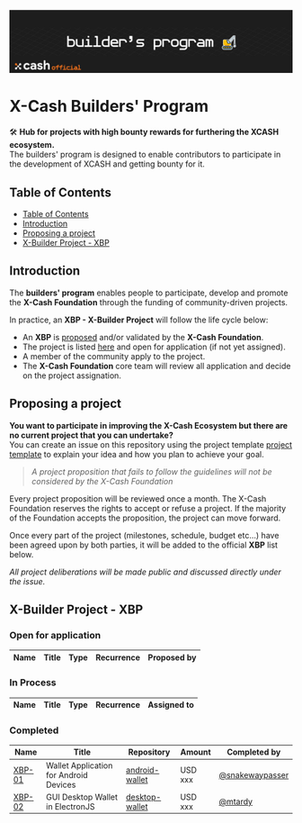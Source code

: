 <div align=middle>

<a align="center" href="https://x-network.io/xcash"><img src="header.png" alt="X-Cash Builder Program"></a>

</div>

# X-Cash Builders' Program
🛠 **Hub for projects with high bounty rewards for furthering the XCASH ecosystem.**  
The builders' program is designed to enable contributors to participate in the development of XCASH and getting bounty for it.

## Table of Contents

- [Table of Contents](#table-of-contents)
- [Introduction](#introduction)
- [Proposing a project](#proposing-a-project)
- [X-Builder Project - XBP](#x-builder-project---xbp)


## Introduction

The **builders' program** enables people to participate, develop and promote the **X-Cash Foundation** through the funding of community-driven projects.

In practice, an **XBP - X-Builder Project** will follow the life cycle below:
- An **XBP** is [proposed](#proposing-a-project) and/or validated by the **X-Cash Foundation**.
- The project is listed [here](#open-for-application) and open for application (if not yet assigned).
- A member of the community apply to the project.
- The **X-Cash Foundation** core team will review all application and decide on the project assignation.

## Proposing a project

**You want to participate in improving the X-Cash Ecosystem but there are no current project that you can undertake?**  
You can create an issue on this repository using the project template [project template]() to explain your idea and how you plan to achieve your goal.

> *A project proposition that fails to follow the guidelines will not be considered by the X-Cash Foundation*

Every project proposition will be reviewed once a month. The X-Cash Foundation reserves the rights to accept or refuse a project. If the majority of the Foundation accepts the proposition, the project can move forward.

Once every part of the project (milestones, schedule, budget etc...) have been agreed upon by both parties, it will be added to the official **XBP** list below.

*All project deliberations will be made public and discussed directly under the issue.*

## X-Builder Project - XBP

### Open for application

| Name | Title | Type | Recurrence | Proposed by |
| ---- | ----- | ---- | ---------- | ----------- |

### In Process

| Name | Title | Type | Recurrence | Assigned to |
| ---- | ----- | ---- | ---------- | ----------- |


### Completed

| Name             | Title                                  | Repository                                                          | Amount | Completed by                                         |
| ---------------- | -------------------------------------- | ------------------------------------------------------------------- | ------ | ---------------------------------------------------- |
| [XBP-01](XBP-01) | Wallet Application for Android Devices | [android-wallet](https://github.com/X-Cash-official/android-wallet) | USD xxx   | [@snakewaypasser](https://github.com/snakewaypasser) |
| [XBP-02](XBP-02) | GUI Desktop Wallet in ElectronJS       | [desktop-wallet](https://github.com/X-Cash-official/android-wallet) | USD xxx   | [@mtardy](https://github.com/mtardy)                 |

